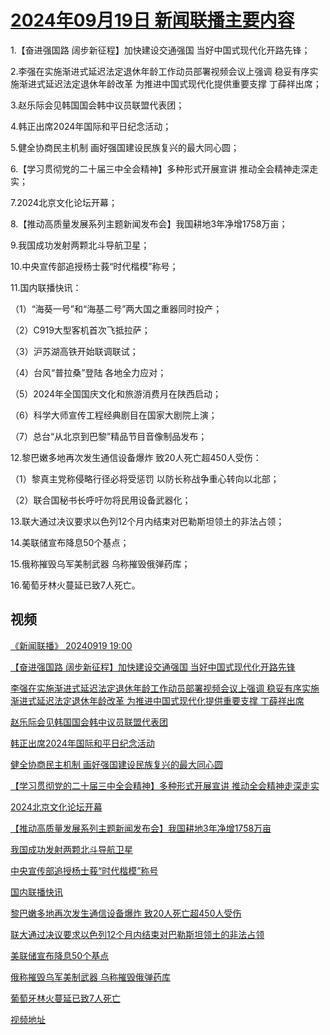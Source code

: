 # [2024年09月19日 新闻联播主要内容](https://tv.cctv.com/lm/xwlb/day/20240919.shtml)

1.【奋进强国路 阔步新征程】加快建设交通强国 当好中国式现代化开路先锋；

2.李强在实施渐进式延迟法定退休年龄工作动员部署视频会议上强调 稳妥有序实施渐进式延迟法定退休年龄改革 为推进中国式现代化提供重要支撑 丁薛祥出席；

3.赵乐际会见韩国国会韩中议员联盟代表团；

4.韩正出席2024年国际和平日纪念活动；

5.健全协商民主机制 画好强国建设民族复兴的最大同心圆；

6.【学习贯彻党的二十届三中全会精神】多种形式开展宣讲 推动全会精神走深走实；

7.2024北京文化论坛开幕；

8.【推动高质量发展系列主题新闻发布会】我国耕地3年净增1758万亩；

9.我国成功发射两颗北斗导航卫星；

10.中央宣传部追授杨士莪“时代楷模”称号；

11.国内联播快讯：

（1）“海葵一号”和“海基二号”两大国之重器同时投产；

（2）C919大型客机首次飞抵拉萨；

（3）沪苏湖高铁开始联调联试；

（4）台风“普拉桑”登陆 各地全力应对；

（5）2024年全国国庆文化和旅游消费月在陕西启动；

（6）科学大师宣传工程经典剧目在国家大剧院上演；

（7）总台“从北京到巴黎”精品节目音像制品发布；

12.黎巴嫩多地再次发生通信设备爆炸 致20人死亡超450人受伤：

（1）黎真主党称侵略行径必将受惩罚 以防长称战争重心转向以北部；

（2）联合国秘书长呼吁勿将民用设备武器化；

13.联大通过决议要求以色列12个月内结束对巴勒斯坦领土的非法占领；

14.美联储宣布降息50个基点；

15.俄称摧毁乌军美制武器 乌称摧毁俄弹药库；

16.葡萄牙林火蔓延已致7人死亡。

## 视频

[《新闻联播》 20240919 19:00](https://tv.cctv.com/2024/09/19/VIDEo0bn8nSAosy4RNosPo47240919.shtml)

[【奋进强国路 阔步新征程】加快建设交通强国 当好中国式现代化开路先锋](https://tv.cctv.com/2024/09/19/VIDEhGUJnUjN2MSHh5PLCaaI240919.shtml)

[李强在实施渐进式延迟法定退休年龄工作动员部署视频会议上强调 稳妥有序实施渐进式延迟法定退休年龄改革 为推进中国式现代化提供重要支撑 丁薛祥出席](https://tv.cctv.com/2024/09/19/VIDElzE8cR9fpfrnl6YySGP1240919.shtml)

[赵乐际会见韩国国会韩中议员联盟代表团](https://tv.cctv.com/2024/09/19/VIDEAcevTCgM6MLCUDKZ013x240919.shtml)

[韩正出席2024年国际和平日纪念活动](https://tv.cctv.com/2024/09/19/VIDENHYzCk1QukO9Y4cawun0240919.shtml)

[健全协商民主机制 画好强国建设民族复兴的最大同心圆](https://tv.cctv.com/2024/09/19/VIDEoy5cnCkGmucxqdMGfqeq240919.shtml)

[【学习贯彻党的二十届三中全会精神】多种形式开展宣讲 推动全会精神走深走实](https://tv.cctv.com/2024/09/19/VIDE5aEXxTp4lFfwBHnpCv6W240919.shtml)

[2024北京文化论坛开幕](https://tv.cctv.com/2024/09/19/VIDExs1BpuVBw73btvFdHoTX240919.shtml)

[【推动高质量发展系列主题新闻发布会】我国耕地3年净增1758万亩](https://tv.cctv.com/2024/09/19/VIDEotgRAoS4c8Gh85I8zmCs240919.shtml)

[我国成功发射两颗北斗导航卫星](https://tv.cctv.com/2024/09/19/VIDEjwCf7g2Uo5x0NuMq7Wi1240919.shtml)

[中央宣传部追授杨士莪“时代楷模”称号](https://tv.cctv.com/2024/09/19/VIDEa7SGFvSW7TwsGBT7zFg9240919.shtml)

[国内联播快讯](https://tv.cctv.com/2024/09/19/VIDExGgvNvii82HHUipPBSFi240919.shtml)

[黎巴嫩多地再次发生通信设备爆炸 致20人死亡超450人受伤](https://tv.cctv.com/2024/09/19/VIDE77YErqxG9WGBgiFbinx3240919.shtml)

[联大通过决议要求以色列12个月内结束对巴勒斯坦领土的非法占领](https://tv.cctv.com/2024/09/19/VIDEJQAGW4FcILst5zfxi3Yr240919.shtml)

[美联储宣布降息50个基点](https://tv.cctv.com/2024/09/19/VIDEG9Q2n6hutRz4maRPwHgn240919.shtml)

[俄称摧毁乌军美制武器 乌称摧毁俄弹药库](https://tv.cctv.com/2024/09/19/VIDEFzIdTtZQwITQ95cT52tU240919.shtml)

[葡萄牙林火蔓延已致7人死亡](https://tv.cctv.com/2024/09/19/VIDEsOEFAtrBSJu3zSrazUZv240919.shtml)

[视频地址](https://tv.cctv.com/lm/xwlb/day/20240919.shtml) 

